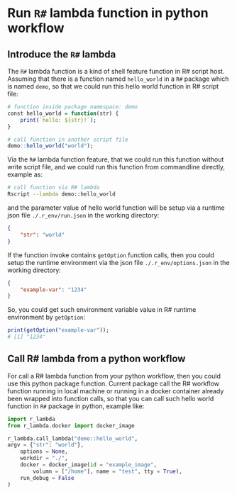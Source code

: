 # Run ``R#`` lambda function in python workflow

## Introduce the ``R#`` lambda

The ``R#`` lambda function is a kind of shell feature function in R# script host. Assuming that there is a function named ``hello_world`` in a ``R#`` package which is named ``demo``, so that we could run this hello world function in R# script file:

```r
# function inside package namespace: demo 
const hello_world = function(str) {
    print(`hello: ${str}!`);
}

# call function in another script file
demo::hello_world("world");
```

Via the ``R#`` lambda function feature, that we could run this function without write script file, and we could run this function from commandline directly, example as:

```bash
# call function via R# lambda
Rscript --lambda demo::hello_world
```

and the parameter value of hello world function will be setup via a runtime json file ``./.r_env/run.json`` in the working directory:

```json
{
    "str": "world" 
}
```

If the function invoke contains ``getOption`` function calls, then you could setup the runtime environment via the json file ``./.r_env/options.json`` in the working directory:

```json
{
    "example-var": "1234"
}
```

So, you could get such environment variable value in R# runtime environment by ``getOption``:

```r
print(getOption("example-var"));
# [1] "1234"
```

## Call R# lambda from a python workflow

For call a R# lambda function from your python workflow, then you could use this python package function. Current package call the R# workflow function running in local machine or running in a docker container already been wrapped into function calls, so that you can call such hello world function in ``R#`` package in python, example like:

```py
import r_lambda
from r_lambda.docker import docker_image

r_lambda.call_lambda("demo::hello_world", 
argv = {"str": "world"}, 
    options = None,
    workdir = "./",
    docker = docker_image(id = "example_image", 
        volumn = ["/home"], name = "test", tty = True), 
    run_debug = False
)
```
